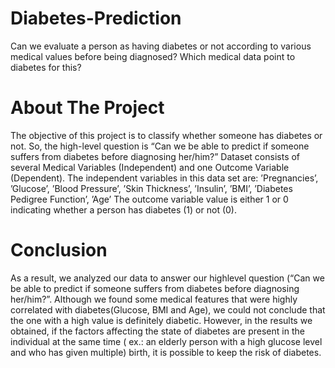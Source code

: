 # Diabetes-Prediction
Can we evaluate a person as having diabetes or not according to various medical values ​​before being diagnosed? Which medical data point to diabetes for this?


# About The Project
The objective of this project is to classify whether someone has diabetes or not. So, the high-level question is “Can we be
able to predict if someone suffers from diabetes before diagnosing her/him?” Dataset consists of several Medical Variables
(Independent) and one Outcome Variable (Dependent). The independent variables in this data set are: ’Pregnancies’, ’Glucose’,
’Blood Pressure’, ’Skin Thickness’, ’Insulin’, ’BMI’, ’Diabetes Pedigree Function’, ’Age’ The outcome variable
value is either 1 or 0 indicating whether a person has diabetes (1) or not (0).


# Conclusion
As a result, we analyzed our data to answer our highlevel question (“Can we be able to predict if someone suffers
from diabetes before diagnosing her/him?”. Although we found some medical features that were highly correlated with
diabetes(Glucose, BMI and Age), we could not conclude that the one with a high value is definitely diabetic. However, in
the results we obtained, if the factors affecting the state of diabetes are present in the individual at the same time ( ex.:
an elderly person with a high glucose level and who has given multiple) birth, it is possible to keep the risk of diabetes.
